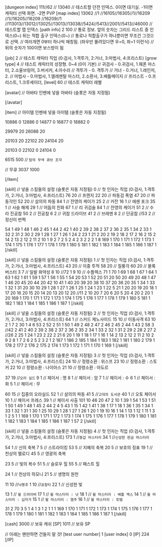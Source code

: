 [dungeon index] 111//62 //  13040 // 테스트할 던전 인덱스. 0이면 대기실. -1이면 캐릭터 선택 화면. -2면 PVP
[map index] 13062 //1 //16105//16305//1//16209 //1//16205//16209 //16209//1 //113013//13012//13025//13013//13038//5424//5413//2001//5413//46000 // 테스트할 맵 인덱스
[path info] 2 100 // 통로 정보. 앞의 숫자는 그리드 리스트 중 인덱스(0~) 뒤는 적합 출구 인덱스(0~)
			// 통로나 적합출구가 하나뿐이면 무조건 그것으로 선택.
			// 여러개면 0부터 하나씩 매칭됨. (좌우만 뚤려있다면 우=0, 좌=1 이런식)
			// 뒤의 숫자가 100이면 보스방이 됨

[job] 2	// 테스트 캐릭터 직업 (0:검사, 1:격투가, 2:거너, 3:마법사, 4:프리스트)
[grow type] 4		// 테스트 캐릭터의 성장형. 0~4 (0이 기본)
// 귀검사 - 0.귀검사, 1.웨폰 마스터, 2.소울브링어, 3.버서커, 4.아수라
// 격투가 - 0. 격투가
// 거너 - 0.거너, 1.레인저, 2.
// 마법사 - 0.마법사, 1.엘레멘탈 마스터, 2.소환사, 3.배틀메이지
// 프리스트 - 0.프리스트, 1.크루세이더,
[level] 60		// 테스트 캐릭터 레벨

[avatar]		// 아바타 인벤에 넣을 아바타 (슬롯은 자동 지정됨)

[/avatar]

[item]		// 아이템 인벤에 넣을 아이템 (슬롯은 자동 지정됨)

10886 0
12886 0
14877 0
16877 0
18882 0

29979 20
26088 20

20103 20
22102 20
24104 20

20103 0
22102 0
24104 0

6515	500	// `탑의 무색 큐브 조각`

// 무큐
3037 1000

[/item]

[skill]			// 넣을 스킬들의 설정 (슬롯은 자동 지정됨)
0			// 첫 인자는 직업 (0:검사, 1:격투가, 2:거너, 3:마법사, 4:프리스트)
76 20	// 프렌지
22 20	// 파동검 폭염
47 20	// 파동각인
52 20	// 살의의 파동
84 1	// 잔영의 케이가
25 2	// 카잔
16 1	// 에쉔 포크
35 1	// 사슬 해제
29 1	// 어둠의 친화
67 1	// 리 귀검술
84 1	// 잔영의 케이가
51 2	// 수라 진공참
50 2	// 진공참
6 2	// 귀참 드라이브
41 2	// 브레멘
8 2	// 단공참
//53 2	// 정신이 번쩍

54 1
49 1
48 1
46 2
45 1
44 2
42 1
40 2
39 2
38 2
37 2
36 2
35 1
34 2
33 1
32 2
31 2
30 2
29 1
28 1
27 1
26 1
24 2
23 1
21 2
20 2
19 2
18 2
17 2
16 2
15 2
14 2
13 2
12 2
11 2
10 1
9 2
7 2
5 2
4 2
3 2
2 2
1 8
169 1
170 1
171 1
172 1
173 1
174 1
175 1
176 1
177 1
178 1
179 1
180 5
181 1
182 1
183 1
184 1
185 1
186 1
187 1
[/skill]

[skill]			// 넣을 스킬들의 설정 (슬롯은 자동 지정됨)
1			// 첫 인자는 직업 (0:검사, 1:격투가, 2:거너, 3:마법사, 4:프리스트)
43 20	// 이중 투척
58 20	// 질풍각
60 20	// 블록 버스터
3 7	// 일발 화약성
8 10
//72 1
9 10	// 수플렉스
71 1
70 1
69 1
68 1
67 1
64 1
63 1
62 1
61 1
59 1
57 1
56 1
55 1
54 20
53 1
52 20
51 20
50 20
49 20
48 1
47 1
46 20
45 20
44 20
42 10
41 1
40 20
39 20
38 10
37 20
36 20
35 1
34 1
33 1
32 1
31 20
30 10
29 1
28 1
27 1
26 1
25 1
24 1
23 1
22 5
21 1
20 20
19 20
18 1
17 20
16 20
15 20
14 20
13 20
12 20
//11 2
10 20
7 20
6 20
5 20
4 20
2 20
1 20
169 1
170 1
171 1
172 1
173 1
174 1
175 1
176 1
177 1
178 1
179 1
180 5
181 1
182 1
183 1
184 1
185 1
186 1
187 1
[/skill]

[skill]			// 넣을 스킬들의 설정 (슬롯은 자동 지정됨)
2			// 첫 인자는 직업 (0:검사, 1:격투가, 2:거너, 3:마법사, 4:프리스트)
64 1	// 스커드 제노사이드
15 10	// 이동사격
63 10
2 1
7 2
30 1
4 6
53 2
52 2
51 1
50 1
49 2
48 2
47 2
46 2
45 2
44 1
43 2
58 3
//42 2
41 2
40 2
39 2
38 2
37 2
36 2
35 2
34 1
33 2
32 1
31 2
29 2
28 2
27 2
//26 2
25 1
24 1
23 2
22 2
21 6
20 1
19 1
18 1
17 1
16 1
14 2
13 2
12 2
11 2
10 2
9 2
8 1
7 2
6 2
5 2
3 2
1 2
187 1
186 2
185 1
184 1
183 1
182 1
181 1
180 2
179 1
178 2
177 2
176 2
175 2
174 1
173 1
172 1
171 1
170 1
169 1
[/skill]

[skill]			// 넣을 스킬들의 설정 (슬롯은 자동 지정됨)
3			// 첫 인자는 직업 (0:검사, 1:격투가, 2:거너, 3:마법사, 4:프리스트)
24 10		// 정령소환 : 위스프
23 10		// 정령소환 : 스토커
22 10		// 정령소환 : 나이아스
21 10		// 정령소환 : 아도르

37 19		//`오라 실드`
9 1		// 체이서 : 명
8 1		// 체이서 : 암
7 1		// 체이서 : 수
6 1		// 체이서 : 화
5 1		// 체이서 : 무

60 15		// 집중의 오라실드
52 1		// 살의의 파동
41 5		//`고대의 도서관`
40 1		// 오토 체이서
10 1		// 체이서 프레스
39 1		// 체이서 사출
101 10
46 20
47 2
10 1
39 1
54 1
53 1
51 1
50 1
49 1
48 1
45 2
44 2
4 5
43 1
15 1
42 1
41 1
38 1
17 1
18 1
36 1
35 1
34 1
33 1
32 1
31 1
30 1
25 10
29 1
28 1
27 1
26 1
20 1
19 10
16 1
14 1
13 1
12 1
11 1
3 1
2 5
1 1
169 1
170 1
171 1
172 1
173 1
174 1
175 1
176 1
177 1
178 1
179 1
180 1
181 1
182 1
183 1
184 1
185 1
186 1
187 1
57 2
[/skill]

[skill]			// 넣을 스킬들의 설정 (슬롯은 자동 지정됨)
4			// 첫 인자는 직업 (0:검사, 1:격투가, 2:거너, 3:마법사, 4:프리스트)
173 1		//`중갑 마스터리`
34 1		//`신성한 판금 마스터리`

54 1	// 신의 축복
7 5	// 스트라이킹
53 5	// 지혜의 축복
20 5	// 보호의 징표
19 1	// 천상의 멜로디
45 5	// 영광의 축복

23 5	// 빛의 복수
51 5	// 슬로우 힐
55 5	// 패스트 힐

24 1	// 천상의 하모니
21 5	// 생명의 원천

11 10		//`낙봉추`
1 10		//`공참타`
22 1	// 신성한 빛

13 1	// `윌 드라이버`
17 1	// `윌 마스터리 : 낫`
18 1	// `윌 마스터리 : 배틀 액스` 
14 1	// `윌 마스터리 : 십자가` 
15 1	// `윌 마스터리 : 염주` 
16 1	// `윌 마스터리 : 토템` 


31 2
70 3
5 1
4 1
3 1
2 1
1 1
169 1
170 1
171 1
172 1
173 1
174 1
175 1
176 1
177 1
178 1
179 1
180 1
181 1
182 1
183 1
184 1
185 1
186 1
187 1
[/skill]

[cash] 3000		// 보유 캐쉬
[SP] 1011		// 보유 SP

// 아래는 왠만하면 건들지 말 것!
[test user number] 1
[user index] 0
[IP]
224
[/IP]